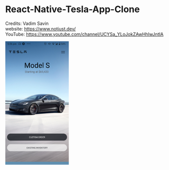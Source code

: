 # React-Native-Tesla-App-Clone
Credits: Vadim Savin <br />
website: https://www.notjust.dev/ <br />
YouTube: https://www.youtube.com/channel/UCYSa_YLoJokZAwHhlwJntIA <br />

<img src="./image.png" alt="Image" width="200"/>

